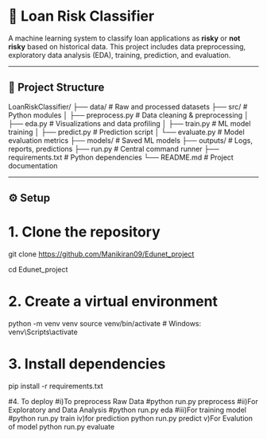 # 🏦 Loan Risk Classifier

A machine learning system to classify loan applications as **risky** or **not risky** based on historical data. This project includes data preprocessing, exploratory data analysis (EDA), training, prediction, and evaluation.

---

## 📂 Project Structure
LoanRiskClassifier/
├── data/ # Raw and processed datasets
├── src/ # Python modules
│ ├── preprocess.py # Data cleaning & preprocessing
│ ├── eda.py # Visualizations and data profiling
│ ├── train.py # ML model training
│ ├── predict.py # Prediction script
│ └── evaluate.py # Model evaluation metrics
├── models/ # Saved ML models
├── outputs/ # Logs, reports, predictions
├── run.py # Central command runner
├── requirements.txt # Python dependencies
└── README.md # Project documentation


---

## ⚙️ Setup


# 1. Clone the repository
git clone https://github.com/Manikiran09/Edunet_project

cd Edunet_project

# 2. Create a virtual environment
python -m venv venv
source venv/bin/activate  # Windows: venv\Scripts\activate

# 3. Install dependencies
pip install -r requirements.txt

#4. To deploy
#i)To preprocess Raw Data
#python run.py preprocess
#ii)For Exploratory and Data Analysis
#python run.py eda
#iii)For training model
#python run.py train
iv)for prediction
python run.py predict
v)For Evalution of model
python run.py evaluate

